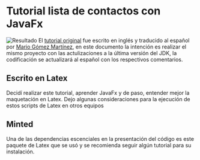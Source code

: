 # Tutorial lista de contactos con JavaFx
![Resultado](https://code.makery.ch/es/library/javafx-tutorial/addressapp.png "Resultado")
El [tutorial original](https://code.makery.ch/library/javafx-tutorial/) fue escrito en inglés y traducido al español por [Mario Gómez Martínez](https://about.me/magomar),
en este documento la intención es realizar el mismo proyecto con las actulizaciones a la última
versión del JDK, la codificación se actualizará al español con los respectivos comentarios.
## Escrito en Latex
Decidí realizar este tutorial, aprender JavaFx y de paso, entender mejor la maquetación en Latex. Dejo algunas consideraciones para la ejecución de estos scripts de Latex en otros equipos

## Minted
Una de las dependencias escenciales en la presentación del código es este paquete de Latex que se usó y se recomienda seguir algún tutorial para su instalación.

